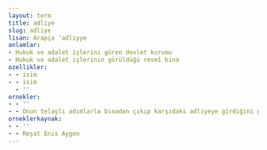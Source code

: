 ```yaml
---
layout: term
title: adliye
slug: adliye
lisan: Arapça ʿadliyye
anlamlar:
- Hukuk ve adalet işlerini gören devlet kurumu
- Hukuk ve adalet işlerinin görüldüğü resmî bina
ozellikler:
- - isim
- - isim
  - ''
ornekler:
- - ''
- - Onun telaşlı adımlarla binadan çıkıp karşıdaki adliyeye girdiğini gördüler.
orneklerkaynak:
- - ''
- - Reşat Enis Aygen
---
```

